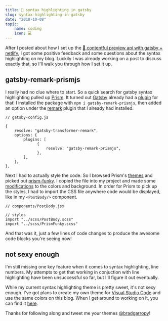 ```yaml
---
title: 💄 syntax highlighting in gatsby
slug: syntax-highlighting-in-gatsby
date: "2018-10-08"
topic:
    name: coding
    icon: 💻
---
```


After I posted about how I set up the [👀 contentful preview api with gatsby + netlify][1], I got some positive feedback and some questions about the syntax highlighting on my blog. Luckily I was already working on a post to discuss exactly that, so I'll walk you through how I set it up.

## gatsby-remark-prismjs

I really had no clue where to start. So a quick search for gatsby syntax highlighting pulled up [Prism][2]. It turned out [Gatsby][3] already had a [plugin][4] for that! I installed the package with `npm i gatsby-remark-prismjs`, then added an option under the [remark][5] plugin that I already had installed.

```javascript{5-11}
// gatsby-config.js

{
    resolve: "gatsby-transformer-remark",
    options: {
        plugins: [
              {
                  resolve: "gatsby-remark-prismjs",
              },
        ],
    },
},
```

Next I had to actually style the code. So I browsed Prism's [themes][6] and picked out [prism-funky][7]. I copied the file into my project and made some [modifications][8] to the colors and background. In order for Prism to pick up the styles, I had to import the CSS file anywhere code would be displayed, like in my `<PostBody/>` component.

```javascript{5}
// components/PostBody.jsx

// styles
import "../scss/PostBody.scss"
import "../scss/PrismFunky.scss"
```

And that was it, just a few lines of code changes to produce the awesome code blocks you're seeing now!

## not sexy enough

I'm still missing one key feature when it comes to syntax highlighting, line numbers. My attempts to get that working in conjuction with line highlighting have been unsuccessful so far, but I'll figure it out eventually.

While my current syntax highlighting theme is pretty sweet, it's not sexy enough. I've got plans to create my own theme for [Visual Studio Code][9] and use the same colors on this blog. When I get around to working on it, you can find it [here][10].

Thanks for following along and tweet me your themes [@bradgarropy][11]!

[1]: https://bradgarropy.com/contentful-preview-api-with-gatsby-netlify
[2]: https://prismjs.com/
[3]: https://www.gatsbyjs.org/
[4]: https://www.gatsbyjs.org/packages/gatsby-remark-prismjs
[5]: https://www.gatsbyjs.org/packages/gatsby-transformer-remark
[6]: https://github.com/PrismJS/prism/tree/master/themes
[7]: https://github.com/PrismJS/prism/blob/master/themes/prism-funky.css
[8]: https://github.com/bradgarropy/bradgarropy.com/blob/master/src/scss/PrismFunky.scss
[9]: https://code.visualstudio.com/
[10]: https://github.com/bradgarropy/vscode-theme
[11]: https://twitter.com/bradgarropy

